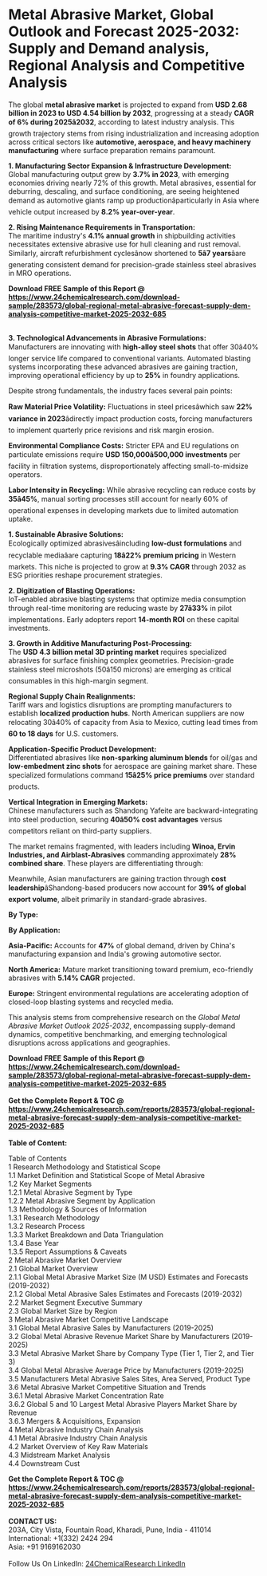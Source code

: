 <h1>Metal Abrasive Market, Global Outlook and Forecast 2025-2032: Supply and Demand analysis, Regional Analysis and Competitive Analysis</h1><p>The global <strong>metal abrasive market</strong> is projected to expand from <strong>USD 2.68 billion in 2023 to USD 4.54 billion by 2032</strong>, progressing at a steady <strong>CAGR of 6% during 2025â2032</strong>, according to latest industry analysis. This growth trajectory stems from rising industrialization and increasing adoption across critical sectors like <strong>automotive, aerospace, and heavy machinery manufacturing</strong> where surface preparation remains paramount.</p><p><strong>1. Manufacturing Sector Expansion &amp; Infrastructure Development:</strong><br>
Global manufacturing output grew by <strong>3.7% in 2023</strong>, with emerging economies driving nearly 72% of this growth. Metal abrasives, essential for deburring, descaling, and surface conditioning, are seeing heightened demand as automotive giants ramp up productionâparticularly in Asia where vehicle output increased by <strong>8.2% year-over-year</strong>.</p><p><strong>2. Rising Maintenance Requirements in Transportation:</strong><br>
The maritime industry's <strong>4.1% annual growth</strong> in shipbuilding activities necessitates extensive abrasive use for hull cleaning and rust removal. Similarly, aircraft refurbishment cyclesânow shortened to <strong>5â7 years</strong>âare generating consistent demand for precision-grade stainless steel abrasives in MRO operations.</p><div><b>Download FREE Sample of this Report @ 
            <a href="https://www.24chemicalresearch.com/download-sample/283573/global-regional-metal-abrasive-forecast-supply-dem-analysis-competitive-market-2025-2032-685">
            https://www.24chemicalresearch.com/download-sample/283573/global-regional-metal-abrasive-forecast-supply-dem-analysis-competitive-market-2025-2032-685</a></b></div><br><p><strong>3. Technological Advancements in Abrasive Formulations:</strong><br>
Manufacturers are innovating with <strong>high-alloy steel shots</strong> that offer 30â40% longer service life compared to conventional variants. Automated blasting systems incorporating these advanced abrasives are gaining traction, improving operational efficiency by up to <strong>25%</strong> in foundry applications.</p><p>Despite strong fundamentals, the industry faces several pain points:</p><p><strong>Raw Material Price Volatility:</strong> Fluctuations in steel pricesâwhich saw <strong>22% variance in 2023</strong>âdirectly impact production costs, forcing manufacturers to implement quarterly price revisions and risk margin erosion.</p><p><strong>Environmental Compliance Costs:</strong> Stricter EPA and EU regulations on particulate emissions require <strong>USD 150,000â500,000 investments</strong> per facility in filtration systems, disproportionately affecting small-to-midsize operators.</p><p><strong>Labor Intensity in Recycling:</strong> While abrasive recycling can reduce costs by <strong>35â45%</strong>, manual sorting processes still account for nearly 60% of operational expenses in developing markets due to limited automation uptake.</p><p><strong>1. Sustainable Abrasive Solutions:</strong><br>
Ecologically optimized abrasivesâincluding <strong>low-dust formulations</strong> and recyclable mediaâare capturing <strong>18â22% premium pricing</strong> in Western markets. This niche is projected to grow at <strong>9.3% CAGR</strong> through 2032 as ESG priorities reshape procurement strategies.</p><p><strong>2. Digitization of Blasting Operations:</strong><br>
IoT-enabled abrasive blasting systems that optimize media consumption through real-time monitoring are reducing waste by <strong>27â33%</strong> in pilot implementations. Early adopters report <strong>14-month ROI</strong> on these capital investments.</p><p><strong>3. Growth in Additive Manufacturing Post-Processing:</strong><br>
The <strong>USD 4.3 billion metal 3D printing market</strong> requires specialized abrasives for surface finishing complex geometries. Precision-grade stainless steel microshots (50â150 microns) are emerging as critical consumables in this high-margin segment.</p><p><strong>Regional Supply Chain Realignments:</strong><br>
	Tariff wars and logistics disruptions are prompting manufacturers to establish <strong>localized production hubs</strong>. North American suppliers are now relocating 30â40% of capacity from Asia to Mexico, cutting lead times from <strong>60 to 18 days</strong> for U.S. customers.</p><p><strong>Application-Specific Product Development:</strong><br>
	Differentiated abrasives like <strong>non-sparking aluminum blends</strong> for oil/gas and <strong>low-embedment zinc shots</strong> for aerospace are gaining market share. These specialized formulations command <strong>15â25% price premiums</strong> over standard products.</p><p><strong>Vertical Integration in Emerging Markets:</strong><br>
	Chinese manufacturers such as Shandong Yafeite are backward-integrating into steel production, securing <strong>40â50% cost advantages</strong> versus competitors reliant on third-party suppliers.</p><p>The market remains fragmented, with leaders including <strong>Winoa, Ervin Industries, and Airblast-Abrasives</strong> commanding approximately <strong>28% combined share</strong>. These players are differentiating through:</p><p>Meanwhile, Asian manufacturers are gaining traction through <strong>cost leadership</strong>âShandong-based producers now account for <strong>39% of global export volume</strong>, albeit primarily in standard-grade abrasives.</p><p><strong>By Type:</strong></p><p><strong>By Application:</strong></p><p><strong>Asia-Pacific:</strong> Accounts for <strong>47%</strong> of global demand, driven by China's manufacturing expansion and India's growing automotive sector.</p><p><strong>North America:</strong> Mature market transitioning toward premium, eco-friendly abrasives with <strong>5.14% CAGR</strong> projected.</p><p><strong>Europe:</strong> Stringent environmental regulations are accelerating adoption of closed-loop blasting systems and recycled media.</p><p>This analysis stems from comprehensive research on the <em>Global Metal Abrasive Market Outlook 2025-2032</em>, encompassing supply-demand dynamics, competitive benchmarking, and emerging technological disruptions across applications and geographies.</p><div><b>Download FREE Sample of this Report @ 
            <a href="https://www.24chemicalresearch.com/download-sample/283573/global-regional-metal-abrasive-forecast-supply-dem-analysis-competitive-market-2025-2032-685">
            https://www.24chemicalresearch.com/download-sample/283573/global-regional-metal-abrasive-forecast-supply-dem-analysis-competitive-market-2025-2032-685</a></b></div><br><div><b>Get the Complete Report & TOC @ 
            <a href="https://www.24chemicalresearch.com/reports/283573/global-regional-metal-abrasive-forecast-supply-dem-analysis-competitive-market-2025-2032-685">
            https://www.24chemicalresearch.com/reports/283573/global-regional-metal-abrasive-forecast-supply-dem-analysis-competitive-market-2025-2032-685</a></b></div><br>
            <b>Table of Content:</b><p>Table of Contents<br />
1 Research Methodology and Statistical Scope<br />
1.1 Market Definition and Statistical Scope of Metal Abrasive<br />
1.2 Key Market Segments<br />
1.2.1 Metal Abrasive Segment by Type<br />
1.2.2 Metal Abrasive Segment by Application<br />
1.3 Methodology & Sources of Information<br />
1.3.1 Research Methodology<br />
1.3.2 Research Process<br />
1.3.3 Market Breakdown and Data Triangulation<br />
1.3.4 Base Year<br />
1.3.5 Report Assumptions & Caveats<br />
2 Metal Abrasive Market Overview<br />
2.1 Global Market Overview<br />
2.1.1 Global Metal Abrasive Market Size (M USD) Estimates and Forecasts (2019-2032)<br />
2.1.2 Global Metal Abrasive Sales Estimates and Forecasts (2019-2032)<br />
2.2 Market Segment Executive Summary<br />
2.3 Global Market Size by Region<br />
3 Metal Abrasive Market Competitive Landscape<br />
3.1 Global Metal Abrasive Sales by Manufacturers (2019-2025)<br />
3.2 Global Metal Abrasive Revenue Market Share by Manufacturers (2019-2025)<br />
3.3 Metal Abrasive Market Share by Company Type (Tier 1, Tier 2, and Tier 3)<br />
3.4 Global Metal Abrasive Average Price by Manufacturers (2019-2025)<br />
3.5 Manufacturers Metal Abrasive Sales Sites, Area Served, Product Type<br />
3.6 Metal Abrasive Market Competitive Situation and Trends<br />
3.6.1 Metal Abrasive Market Concentration Rate<br />
3.6.2 Global 5 and 10 Largest Metal Abrasive Players Market Share by Revenue<br />
3.6.3 Mergers & Acquisitions, Expansion<br />
4 Metal Abrasive Industry Chain Analysis<br />
4.1 Metal Abrasive Industry Chain Analysis<br />
4.2 Market Overview of Key Raw Materials<br />
4.3 Midstream Market Analysis<br />
4.4 Downstream Cust</p><div><b>Get the Complete Report & TOC @ 
            <a href="https://www.24chemicalresearch.com/reports/283573/global-regional-metal-abrasive-forecast-supply-dem-analysis-competitive-market-2025-2032-685">
            https://www.24chemicalresearch.com/reports/283573/global-regional-metal-abrasive-forecast-supply-dem-analysis-competitive-market-2025-2032-685</a></b></div><br><b>CONTACT US:</b><br>
            203A, City Vista, Fountain Road, Kharadi, Pune, India - 411014<br>
            International: +1(332) 2424 294<br>
            Asia: +91 9169162030 <br><br>
            Follow Us On LinkedIn: <a href="https://www.linkedin.com/company/24chemicalresearch/">24ChemicalResearch LinkedIn</a>